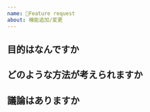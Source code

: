```yaml
---
name: 🚀Feature request
about: 機能追加/変更
---
```


## 目的はなんですか

## どのような方法が考えられますか

## 議論はありますか

<!---
### Issueのタグ使い分け
Issueには必ず以下のいずれかを付与し、状況が変化した場合はそれに合わせて変更すること。
* **standy by**: 待機中。コンフリクトの危険がある、仕様が固まっていない等、まだこのIssueの対応をしてほしくないとき。
* **to do**: 対応待ち。
* **doing**: 現在誰かが対応しているとき。

また、状況に応じて以下のタグを付与する。
* **question**: 他の人の意見を聞きたいとき。
* **hot fix**: 修正が緊急を要する時。
-->
